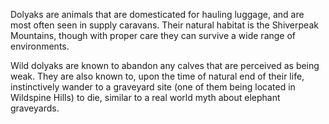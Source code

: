 
Dolyaks are animals that are domesticated for hauling luggage, and are most often seen in supply caravans. Their natural habitat is the Shiverpeak Mountains, though with proper care they can survive a wide range of environments.

Wild dolyaks are known to abandon any calves that are perceived as being weak. They are also known to, upon the time of natural end of their life, instinctively wander to a graveyard site (one of them being located in Wildspine Hills) to die, similar to a real world myth about elephant graveyards.
